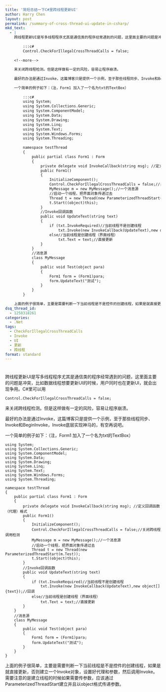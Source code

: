 ```yaml
---
title: '简短总结一下C#里跨线程更新UI'
author: Harry Chen
layout: post
permalink: /summary-of-cross-thread-ui-update-in-csharp/
mkd_text:
  - |
    跨线程更新UI是写多线程程序尤其是通信类的程序经常遇到的问题，这里面主要的问题是冲突，比如数据线程想要更新UI的时候，用户同时也在更新UI，就会出现争用。C#里可以用
    
    	:::c#
    	Control.CheckForIllegalCrossThreadCalls = false;
    
    <!--more-->
    
    来关闭跨线程检测。但是这样做有一定的风险，容易让程序崩溃。
    
    最好的办法是通过Invoke，这篇博客只是提供一个示例，至于那些线程同步、Invoke和BeginInvoke，Invoke底层实现神马的，有空再说吧。
    
    一个简单的例子如下：（注，Form1 加入了一个名为txt的TextBox）
    
    	:::c#
    	using System;
    	using System.Collections.Generic;
    	using System.ComponentModel;
    	using System.Data;
    	using System.Drawing;
    	using System.Linq;
    	using System.Text;
    	using System.Windows.Forms;
    	using System.Threading;
    
    	namespace testThread
    	{
    		public partial class Form1 : Form
    		{
    			private delegate void InvokeCallback(string msg); //定义回调函数（代理）格式
    			public Form1()
    			{
    				InitializeComponent();
    				Control.CheckForIllegalCrossThreadCalls = false;//关闭跨线程调用检测
    				MyMessage m = new MyMessage();//一个消息源
    				//启动一个线程，把界面对象传递过去
    				Thread t = new Thread(new ParameterizedThreadStart(m.Test));
    				t.Start((object)this);
    			}
    			//Invoke回调函数
    			public void UpdateText(string text)
    			{
    				if (txt.InvokeRequired)//当前线程不是创建线程
    					txt.Invoke(new InvokeCallback(UpdateText),new object[]{text});//回调
    				else//当前线程是创建线程（界面线程）
    					txt.Text = text;//直接更新
    			}
    		}
    		//消息源
    		class MyMessage
    		{
    			public void Test(object para)
    			{
    				Form1 form = (Form1)para;
    				form.UpdateText("测试");
    			}
    		}
    	}
    
    上面的例子很简单，主要是需要判断一下当前线程是不是控件的创建线程，如果是就直接更新，否则建立一个Invoke对象，设置好代理和参数，然后调用Invoke。需要注意的是建立线程的时候如果需要传参数，应该通过ParameterizedThreadStart建立并且以object格式传递参数。
dsq_thread_id:
  - 1258318261
categories:
  - .Net
tags:
  - CheckForIllegalCrossThreadCalls
  - Invoke
  - UI
  - 更新
  - 跨线程
format: standard
---
```

# 

跨线程更新UI是写多线程程序尤其是通信类的程序经常遇到的问题，这里面主要的问题是冲突，比如数据线程想要更新UI的时候，用户同时也在更新UI，就会出现争用。C#里可以用


    Control.CheckForIllegalCrossThreadCalls = false;


来关闭跨线程检测。但是这样做有一定的风险，容易让程序崩溃。

最好的办法是通过Invoke，这篇博客只是提供一个示例，至于那些线程同步、Invoke和BeginInvoke，Invoke底层实现神马的，有空再说吧。

一个简单的例子如下：（注，Form1 加入了一个名为txt的TextBox）


    using System;
    using System.Collections.Generic;
    using System.ComponentModel;
    using System.Data;
    using System.Drawing;
    using System.Linq;
    using System.Text;
    using System.Windows.Forms;
    using System.Threading;

    namespace testThread
    {
        public partial class Form1 : Form
        {
            private delegate void InvokeCallback(string msg); //定义回调函数（代理）格式
            public Form1()
            {
                InitializeComponent();
                Control.CheckForIllegalCrossThreadCalls = false;//关闭跨线程调用检测
                MyMessage m = new MyMessage();//一个消息源
                //启动一个线程，把界面对象传递过去
                Thread t = new Thread(new ParameterizedThreadStart(m.Test));
                t.Start((object)this);
            }
            //Invoke回调函数
            public void UpdateText(string text)
            {
                if (txt.InvokeRequired)//当前线程不是创建线程
                    txt.Invoke(new InvokeCallback(UpdateText),new object[]{text});//回调
                else//当前线程是创建线程（界面线程）
                    txt.Text = text;//直接更新
            }
        }
        //消息源
        class MyMessage
        {
            public void Test(object para)
            {
                Form1 form = (Form1)para;
                form.UpdateText("测试");
            }
        }
    }


上面的例子很简单，主要是需要判断一下当前线程是不是控件的创建线程，如果是就直接更新，否则建立一个Invoke对象，设置好代理和参数，然后调用Invoke。需要注意的是建立线程的时候如果需要传参数，应该通过ParameterizedThreadStart建立并且以object格式传递参数。